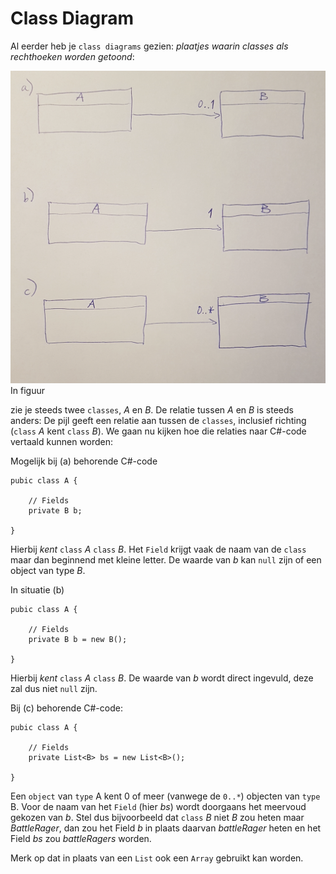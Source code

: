 # Class Diagram

Al eerder heb je `class diagrams` gezien:
*plaatjes waarin classes als rechthoeken worden getoond*:

![fig:ClassAenB](figures/ClassDiagram_multiplicity.png "Relation in class diagram")
In figuur
[](#fig:ClassAenB)

zie je steeds twee `classes`, *A* en *B*.
De relatie tussen *A* en *B* is steeds anders:
De pijl geeft een relatie aan tussen de `classes`,
inclusief richting (`class` *A* kent `class` *B*).
We gaan nu kijken hoe die relaties naar C#-code vertaald kunnen worden:


Mogelijk bij (a) behorende C#-code

```
pubic class A {

	// Fields
	private B b;

}
```

Hierbij *kent* `class` *A* `class` *B*.
Het `Field` krijgt vaak de naam van de `class` maar dan beginnend met kleine letter.
De waarde van *b* kan
`null` zijn of een object van type *B*.


In situatie (b)

```
pubic class A {

	// Fields
	private B b = new B();

}
```

Hierbij *kent* `class` *A* `class` *B*.
De waarde van *b* wordt direct ingevuld, deze zal dus niet `null` zijn.


Bij (c) behorende C#-code:

```
pubic class A {

	// Fields
	private List<B> bs = new List<B>();

}
```

Een `object` van `type` A kent 0 of meer (vanwege de `0..*`)
objecten van `type` B.
Voor de naam van het `Field` (hier *bs*)
wordt doorgaans het meervoud gekozen van *b*. Stel dus bijvoorbeeld dat `class` *B*
niet *B* zou heten maar *BattleRager*, dan zou het Field *b* in plaats daarvan
*battleRager* heten en het Field *bs* zou *battleRagers* worden.

Merk op dat in plaats van een `List` ook een `Array` gebruikt kan worden.
